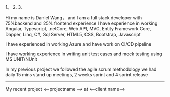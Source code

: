 1。
2.
3.

Hi my name is Daniel Wang， and I am a full stack developer 
with 75%backend and 25% frontend experience
I have experience in working Angular, Typescript, .netCore, Web API, 
MVC, Entity Framework Core, Dapper, Linq, C#, Sql Server,
HTML5, CSS, Bootstrap, Javascript

I have experienced in working Azure and have work on CI/CD pipeline

I have working experience in writing unit test cases and 
mock testing using MS UNIT/NUnit

In my previous project we followed the agile scrum methodology
we had daily 15 mins stand up meetings, 2 weeks sprint and 4 sprint release

<hr>

My recent project <—projectname —> at <--client name—>
